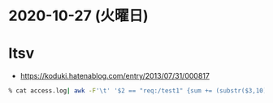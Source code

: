 # 2020-10-27 (火曜日)

# ltsv

- https://koduki.hatenablog.com/entry/2013/07/31/000817


~~~zsh
% cat access.log| awk -F'\t' '$2 == "req:/test1" {sum += (substr($3,10));cnt++} END{print sum/cnt}'
~~~